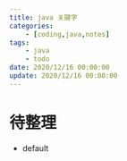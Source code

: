 ```yaml
---
title: java 关键字
categories: 
	- [coding,java,notes]
tags:
	- java
	- todo
date: 2020/12/16 00:00:00
update: 2020/12/16 00:00:00
---
```


# 待整理

- default